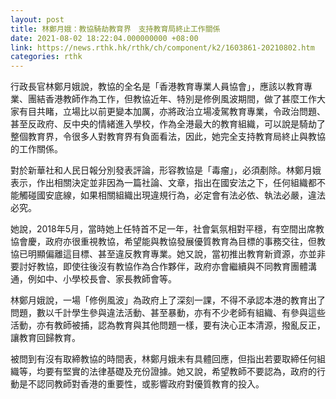 ```yaml
---
layout: post
title: 林鄭月娥：教協騎劫教育界　支持教育局終止工作關係
date: 2021-08-02 18:22:04.000000000 +08:00
link: https://news.rthk.hk/rthk/ch/component/k2/1603861-20210802.htm
categories: rthk
---
```


行政長官林鄭月娥說，教協的全名是「香港教育專業人員協會」，應該以教育專業、團結香港教師作為工作，但教協近年、特別是修例風波期間，做了甚麼工作大家有目共睹，立場比以前更變本加厲，亦將政治立場凌駕教育專業，令政治問題、甚至反政府、反中央的情緒進入學校，作為全港最大的教育組織，可以說是騎劫了整個教育界，令很多人對教育界有負面看法，因此，她完全支持教育局終止與教協的工作關係。

對於新華社和人民日報分別發表評論，形容教協是「毒瘤」，必須剷除。林鄭月娥表示，作出相關決定並非因為一篇社論、文章，指出在國安法之下，任何組織都不能觸碰國安底線，如果相關組織出現違規行為，必定會有法必依、執法必嚴，違法必究。

她說，2018年5月，當時她上任特首不足一年，社會氣氛相對平穩，有空間出席教協會慶，政府亦很重視教協，希望能與教協發展優質教育為目標的事務交往，但教協已明顯偏離這目標、甚至違反教育專業。她又說，當初推出教育新資源，亦並非要討好教協，即使往後沒有教協作為合作夥伴，政府亦會繼續與不同教育團體溝通，例如中、小學校長會、家長教師會等。

林鄭月娥說，一場「修例風波」為政府上了深刻一課，不得不承認本港的教育出了問題，數以千計學生參與違法活動、甚至暴動，亦有不少老師有組織、有參與這些活動，亦有教師被捕，認為教育與其他問題一樣，要有決心正本清源，撥亂反正，讓教育回歸教育。

被問到有沒有取締教協的時間表，林鄭月娥未有具體回應，但指出若要取締任何組織等，均要有堅實的法律基礎及充份證據。她又說，希望教師不要認為，政府的行動是不認同教師對香港的重要性，或影響政府對優質教育的投入。
